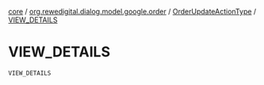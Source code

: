 [core](../../index.md) / [org.rewedigital.dialog.model.google.order](../index.md) / [OrderUpdateActionType](index.md) / [VIEW_DETAILS](./-v-i-e-w_-d-e-t-a-i-l-s.md)

# VIEW_DETAILS

`VIEW_DETAILS`